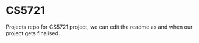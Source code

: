# CS5721
Projects repo for CS5721 project, we can edit the readme as and when our project gets finalised. 
